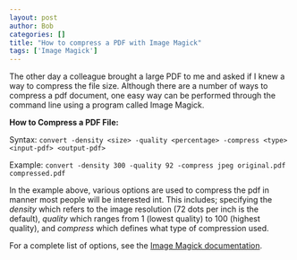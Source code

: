 ```yaml
---
layout: post
author: Bob
categories: []
title: "How to compress a PDF with Image Magick"
tags: ['Image Magick']
---
```

The other day a colleague brought a large PDF to me and asked if I knew a way to compress the file size. Although there are a number of ways to compress a pdf document, one easy way can be performed through the command line using a program called Image Magick.
 
**How to Compress a PDF File:**

Syntax: `convert -density <size> -quality <percentage> -compress <type> <input-pdf> <output-pdf>`

Example: `convert -density 300 -quality 92 -compress jpeg original.pdf compressed.pdf`

In the example above, various options are used to compress the pdf in manner most people will be interested int. This includes; specifying the *density* which refers to the image resolution (72 dots per inch is the default), *quality* which ranges from 1 (lowest quality) to 100 (highest quality), and *compress* which defines what type of compression used. 

For a complete list of options, see the [Image Magick documentation](https://imagemagick.org/script/command-line-options.php).
